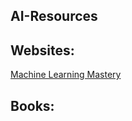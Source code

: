 ## AI-Resources


## Websites:
[Machine Learning Mastery](https://machinelearningmastery.com/)


## Books:



